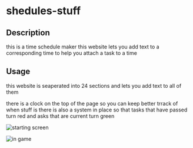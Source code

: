 # shedules-stuff

## Description
this is a time schedule maker this website lets you add text to a corresponding time
to help you attach a task to a time


## Usage
this website is seaperated into 24 sections and lets you add text to all of them 

there is a clock on the top of the page so you can keep better trrack of when stuff is
there is also a system in place so that tasks that have passed turn red and asks that are current turn green

 ![starting screen](./chall4.PNG)
    
 ![in game](./challange4.PNG)
